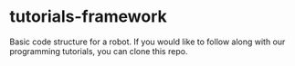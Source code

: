 # tutorials-framework

Basic code structure for a robot. If you would like to follow along with our programming tutorials, you can clone this repo. 
